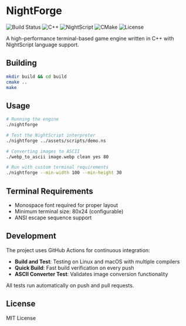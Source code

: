 # NightForge

![Build Status](https://github.com/Lazzzycatwastaken/NightForge/workflows/Build%20and%20Test/badge.svg)
![C++](https://img.shields.io/badge/C%2B%2B-17-blue?style=flat-square&logo=cplusplus&logoColor=white)
![NightScript](https://img.shields.io/badge/NightScript-Language-8b00ef?style=flat-square&logo=code&logoColor=white)
![CMake](https://img.shields.io/badge/CMake-Build-green?style=flat-square&logo=cmake&logoColor=white)
![License](https://img.shields.io/badge/License-MIT-yellow?style=flat-square)

A high-performance terminal-based game engine written in C++ with NightScript language support.

## Building

```bash
mkdir build && cd build
cmake ..
make
```

## Usage

```bash
# Running the engine
./nightforge

# Test the NightScript interpreter
./nightforge ../assets/scripts/demo.ns

# Converting images to ASCII
./webp_to_ascii image.webp clean yes 80

# Run with custom terminal requirements
./nightforge --min-width 100 --min-height 30
```

## Terminal Requirements

- Monospace font required for proper layout
- Minimum terminal size: 80x24 (configurable)
- ANSI escape sequence support

## Development

The project uses GitHub Actions for continuous integration:
- **Build and Test**: Testing on Linux and macOS with multiple compilers
- **Quick Build**: Fast build verification on every push
- **ASCII Converter Test**: Validates image conversion functionality

All tests run automatically on push and pull requests.
## License

MIT License

